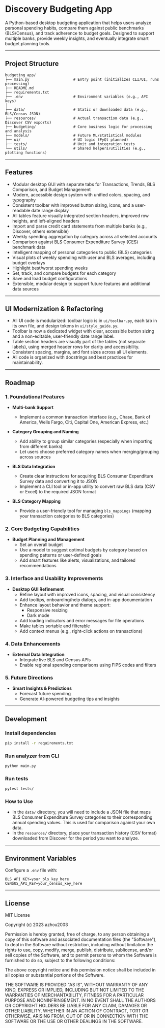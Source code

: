 # Discovery Budgeting App

A Python-based desktop budgeting application that helps users analyze personal spending habits, compare them against public benchmarks (BLS/Census), and track adherence to budget goals. Designed to support multiple banks, provide weekly insights, and eventually integrate smart budget planning tools.

---

## Project Structure

```
budgeting_app/
├── main.py                    # Entry point (initializes CLI/UI, runs processing)
├── README.md
├── requirements.txt
├── .env                       # Environment variables (e.g., API keys)
│
├── data/                      # Static or downloaded data (e.g., BLS/Census JSON)
├── resources/                 # Actual transaction data (e.g., Discover CSV exports)
├── budgeting/                 # Core business logic for processing and analysis
├── models/                    # Future ML/statistical modules
├── ui/                        # UI logic (PyQt planned)
├── tests/                     # Unit and integration tests
└── utils/                     # Shared helpers/utilities (e.g., plotting functions)
```

---

## Features

* Modular desktop GUI with separate tabs for Transactions, Trends, BLS Comparison, and Budget Management
* Modern, accessible design system with unified colors, spacing, and typography
* Consistent toolbar with improved button sizing, icons, and a user-readable date range display
* All tables feature visually integrated section headers, improved row heights, and left-aligned headers
* Import and parse credit card statements from multiple banks (e.g., Discover, others extensible)
* Weekly spending aggregation by category across all selected accounts
* Comparison against BLS Consumer Expenditure Survey (CES) benchmark data
* Intelligent mapping of personal categories to public (BLS) categories
* Visual plots of weekly spending with user and BLS averages, including budget overlays
* Highlight best/worst spending weeks
* Set, track, and compare budgets for each category
* Save and load budget configurations
* Extensible, modular design to support future features and additional data sources

---

## UI Modernization & Refactoring

- All UI code is modularized: toolbar logic is in `ui/toolbar.py`, each tab in its own file, and design tokens in `ui/style_guide.py`.
- Toolbar is now a dedicated widget with clear, accessible button sizing and a non-editable, user-friendly date range label.
- Table section headers are visually part of the tables (not separate labels), using merged header rows for clarity and accessibility.
- Consistent spacing, margins, and font sizes across all UI elements.
- All code is organized with docstrings and best practices for maintainability.

---

## Roadmap

### 1. Foundational Features

- **Multi-bank Support**
  - Implement a common transaction interface (e.g., Chase, Bank of America, Wells Fargo, Citi, Capital One, American Express, etc.)

- **Category Grouping and Naming**
  - Add ability to group similar categories (especially when importing from different banks)
  - Let users choose preferred category names when merging/grouping across sources

- **BLS Data Integration**
  - Create clear instructions for acquiring BLS Consumer Expenditure Survey data and converting it to JSON
  - Implement a CLI tool or in-app utility to convert raw BLS data (CSV or Excel) to the required JSON format

- **BLS Category Mapping**
  - Provide a user-friendly tool for managing `bls_mappings` (mapping your transaction categories to BLS categories)


### 2. Core Budgeting Capabilities

- **Budget Planning and Management**
  - Set an overall budget
  - Use a model to suggest optimal budgets by category based on spending patterns or user-defined goals
  - Add smart features like alerts, visualizations, and tailored recommendations


### 3. Interface and Usability Improvements

- **Desktop GUI Refinement**
  - Refine layout with improved icons, spacing, and visual consistency
  - Add tooltips, onboarding/help dialogs, and in-app documentation
  - Enhance layout behavior and theme support:
    - Responsive resizing
    - Dark mode 
  - Add loading indicators and error messages for file operations
  - Make tables sortable and filterable
  - Add context menus (e.g., right-click actions on transactions)


### 4. Data Enhancements

- **External Data Integration**
  - Integrate live BLS and Census APIs
  - Enable regional spending comparisons using FIPS codes and filters

### 5. Future Directions

- **Smart Insights & Predictions**
  - Forecast future spending
  - Generate AI-powered budgeting tips and insights


---

## Development

### Install dependencies

```bash
pip install -r requirements.txt
```

### Run analyzer from CLI

```bash
python main.py
```

### Run tests

```bash
pytest tests/
```

### How to Use

* In the `data/` directory, you will need to include a JSON file that maps BLS Consumer Expenditure Survey categories to their corresponding annual spending values. This is used for comparison against your own data.
* In the `resources/` directory, place your transaction history (CSV format) downloaded from Discover for the period you want to analyze.

---

## Environment Variables

Configure a `.env` file with:

```
BLS_API_KEY=your_bls_key_here
CENSUS_API_KEY=your_census_key_here
```

---

## License

MIT License

Copyright (c) 2023 azhou2003

Permission is hereby granted, free of charge, to any person obtaining a copy
of this software and associated documentation files (the "Software"), to deal
in the Software without restriction, including without limitation the rights
to use, copy, modify, merge, publish, distribute, sublicense, and/or sell
copies of the Software, and to permit persons to whom the Software is
furnished to do so, subject to the following conditions:

The above copyright notice and this permission notice shall be included in all
copies or substantial portions of the Software.

THE SOFTWARE IS PROVIDED "AS IS", WITHOUT WARRANTY OF ANY KIND, EXPRESS OR
IMPLIED, INCLUDING BUT NOT LIMITED TO THE WARRANTIES OF MERCHANTABILITY,
FITNESS FOR A PARTICULAR PURPOSE AND NONINFRINGEMENT. IN NO EVENT SHALL THE
AUTHORS OR COPYRIGHT HOLDERS BE LIABLE FOR ANY CLAIM, DAMAGES OR OTHER
LIABILITY, WHETHER IN AN ACTION OF CONTRACT, TORT OR OTHERWISE, ARISING FROM,
OUT OF OR IN CONNECTION WITH THE SOFTWARE OR THE USE OR OTHER DEALINGS IN THE
SOFTWARE.

